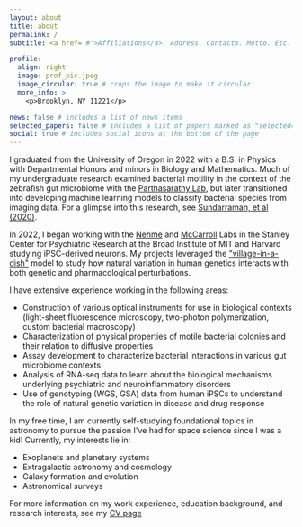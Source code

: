 ```yaml
---
layout: about
title: about
permalink: /
subtitle: <a href='#'>Affiliations</a>. Address. Contacts. Motto. Etc.

profile:
  align: right
  image: prof_pic.jpeg
  image_circular: true # crops the image to make it circular
  more_info: >
    <p>Brooklyn, NY 11221</p>

news: false # includes a list of news items
selected_papers: false # includes a list of papers marked as "selected={true}"
social: true # includes social icons at the bottom of the page
---
```


I graduated from the University of Oregon in 2022 with a B.S. in Physics with Departmental Honors and minors in Biology and Mathematics. Much of my undergraduate research examined bacterial motility in the context of the zebrafish gut microbiome with the [Parthasarathy Lab](https://pages.uoregon.edu/raghu/), but later transitioned into developing machine learning models to classify bacterial species from imaging data. For a glimpse into this research, see [Sundarraman, et al (2020)](https://pubmed.ncbi.nlm.nih.gov/33051365/).

In 2022, I began working with the [Nehme](https://www.nehmelab.org/) and [McCarroll](https://mccarrolllab.org/) Labs in the Stanley Center for Psychiatric Research at the Broad Institute of MIT and Harvard studying iPSC-derived neurons. My projects leveraged the ["village-in-a-dish"](https://www.biorxiv.org/content/10.1101/2020.06.29.174383v1.full) model to study how natural variation in human genetics interacts with both genetic and pharmacological perturbations. 

I have extensive experience working in the following areas:
* Construction of various optical instruments for use in biological contexts (light-sheet fluorescence microscopy, two-photon polymerization, custom bacterial macroscopy)
* Characterization of physical properties of motile bacterial colonies and their relation to diffusive properties
* Assay development to characterize bacterial interactions in various gut microbiome contexts
* Analysis of RNA-seq data to learn about the biological mechanisms underlying psychiatric and neuroinflammatory disorders
* Use of genotyping (WGS, GSA) data from human iPSCs to understand the role of natural genetic variation in disease and drug response

In my free time, I am currently self-studying foundational topics in astronomy to pursue the passion I've had for space science since I was a kid! Currently, my interests lie in:
* Exoplanets and planetary systems
* Extragalactic astronomy and cosmology
* Galaxy formation and evolution
* Astronomical surveys

For more information on my work experience, education background, and research interests, see my [CV page](/)

<!-- Write your biography here. Tell the world about yourself. Link to your favorite [subreddit](http://reddit.com). You can put a picture in, too. The code is already in, just name your picture `prof_pic.jpg` and put it in the `img/` folder.

Put your address / P.O. box / other info right below your picture. You can also disable any of these elements by editing `profile` property of the YAML header of your `_pages/about.md`. Edit `_bibliography/papers.bib` and Jekyll will render your [publications page](/al-folio/publications/) automatically.

Link to your social media connections, too. This theme is set up to use [Font Awesome icons](https://fontawesome.com/) and [Academicons](https://jpswalsh.github.io/academicons/), like the ones below. Add your Facebook, Twitter, LinkedIn, Google Scholar, or just disable all of them. -->
